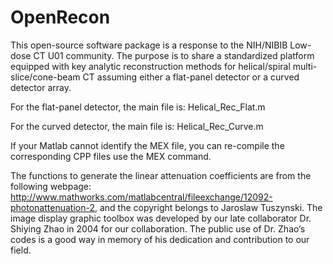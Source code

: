 # OpenRecon
This open-source software package is a response to the NIH/NIBIB Low-dose CT U01 community.  The purpose is to share a standardized platform equipped with key analytic reconstruction methods for helical/spiral multi-slice/cone-beam CT assuming either a flat-panel detector or a curved detector array. 

For the flat-panel detector, the main file is: Helical_Rec_Flat.m

For the curved detector, the main file is: Helical_Rec_Curve.m

If your Matlab cannot identify the MEX file, you can re-compile the corresponding CPP files use the MEX command.

The functions to generate the linear attenuation coefficients are from the following webpage: http://www.mathworks.com/matlabcentral/fileexchange/12092-photonattenuation-2, and the copyright belongs to Jaroslaw Tuszynski.  The image display graphic toolbox was developed by our late collaborator Dr. Shiying Zhao in 2004 for our collaboration. The public use of Dr. Zhao’s codes is a good way in memory of his dedication and contribution to our field.

